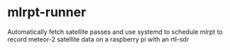 # mlrpt-runner
Automatically fetch satellite passes and use systemd to schedule mlrpt to record meteor-2 satellite data on a raspberry pi with an rtl-sdr
